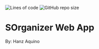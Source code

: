 ![Lines of code](https://img.shields.io/tokei/lines/github/hanzzakino/sorganizer)   ![GitHub repo size](https://img.shields.io/github/repo-size/hanzzakino/sorganizer)

# SOrganizer Web App
By: Hanz Aquino

